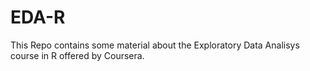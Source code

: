 # EDA-R
This Repo contains some material about the Exploratory Data Analisys course in R offered by Coursera.
